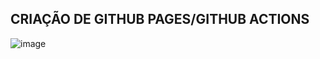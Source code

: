 

##  CRIAÇÃO DE GITHUB PAGES/GITHUB ACTIONS

![image](https://github.com/SamiraCavalcanti/SamiraCavalcanti.github.io/assets/86758007/e61fe84f-d152-4044-bccd-1a7568bd7d9c)
